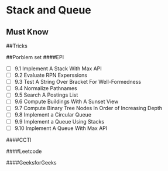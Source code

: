 # Stack and Queue

## Must Know

##Tricks

##Porblem set
####EPI
- [ ] 9.1 Implement A Stack With Max API
- [ ] 9.2 Evaluate RPN Experssions
- [ ] 9.3 Test A String Over Bracket For Well-Formedness
- [ ] 9.4 Normalize Pathnames
- [ ] 9.5 Search A Postings List
- [ ] 9.6 Compute Buildings With A Sunset View
- [ ] 9.7 Compute Binary Tree Nodes In Order of Increasing Depth
- [ ] 9.8 Implement a Circular Queue
- [ ] 9.9 Implement a Queue Using Stacks
- [ ] 9.10 Implement A Queue With Max API

####CCTI

####Leetcode

####GeeksforGeeks
